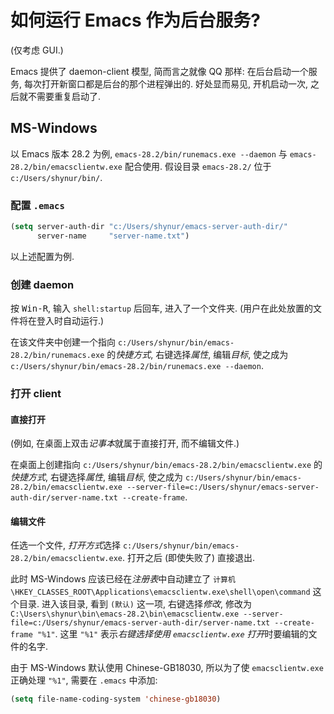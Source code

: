 # 如何运行 Emacs 作为后台服务?

(仅考虑 GUI.)

Emacs 提供了 daemon-client 模型, 简而言之就像 QQ 那样: 在后台启动一个服务, 每次打开新窗口都是后台的那个进程弹出的.
好处显而易见, 开机启动一次, 之后就不需要重复启动了.

## MS-Windows

以 Emacs 版本 28.2 为例, `emacs-28.2/bin/runemacs.exe --daemon` 与 `emacs-28.2/bin/emacsclientw.exe` 配合使用.
假设目录 `emacs-28.2/` 位于 `c:/Users/shynur/bin/`.

### 配置 `.emacs`

```lisp
(setq server-auth-dir "c:/Users/shynur/emacs-server-auth-dir/"
      server-name     "server-name.txt")
```

以上述配置为例.

### 创建 daemon

按 <kbd>Win-R</kbd>, 输入 `shell:startup` 后回车, 进入了一个文件夹.
(用户在此处放置的文件将在登入时自动运行.)

在该文件夹中创建一个指向 `c:/Users/shynur/bin/emacs-28.2/bin/runemacs.exe` 的*快捷方式*, 右键选择*属性*, 编辑*目标*, 使之成为 `c:/Users/shynur/bin/emacs-28.2/bin/runemacs.exe --daemon`.

### 打开 client

#### 直接打开

(例如, 在桌面上双击*记事本*就属于直接打开, 而不编辑文件.)

在桌面上创建指向 `c:/Users/shynur/bin/emacs-28.2/bin/emacsclientw.exe` 的*快捷方式*, 右键选择*属性*, 编辑*目标*, 使之成为 `c:/Users/shynur/bin/emacs-28.2/bin/emacsclientw.exe --server-file=c:/Users/shynur/emacs-server-auth-dir/server-name.txt --create-frame`.

#### 编辑文件

任选一个文件, *打开方式*选择 `c:/Users/shynur/bin/emacs-28.2/bin/emacsclientw.exe`.
打开之后 (即使失败了) 直接退出.

此时 MS-Windows 应该已经在*注册表*中自动建立了 `计算机\HKEY_CLASSES_ROOT\Applications\emacsclientw.exe\shell\open\command` 这个目录.
进入该目录, 看到 `(默认)` 这一项, 右键选择*修改*, 修改为 `C:\Users\shynur\bin\emacs-28.2\bin\emacsclientw.exe --server-file=c:/Users/shynur/emacs-server-auth-dir/server-name.txt --create-frame "%1"`.
这里 `"%1"` 表示*右键选择使用 `emacsclientw.exe` 打开*时要编辑的文件的名字.

由于 MS-Windows 默认使用 Chinese-GB18030, 所以为了使 `emacsclientw.exe` 正确处理 `"%1"`, 需要在 `.emacs` 中添加:

```lisp
(setq file-name-coding-system 'chinese-gb18030)
```
